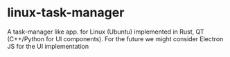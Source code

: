 # linux-task-manager
A task-manager like app. for Linux (Ubuntu) implemented in Rust, QT (C++/Python for UI components). For the future we might consider Electron JS for the UI implementation

